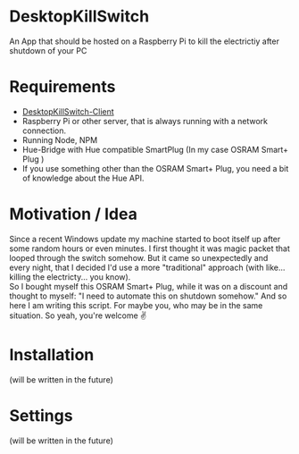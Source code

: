 # DesktopKillSwitch
An App that should be hosted on a Raspberry Pi to kill the electrictiy after shutdown of your PC

# Requirements  
* [DesktopKillSwitch-Client](https://github.com/getraid/DesktopKillSwitch-client)
* Raspberry Pi or other server, that is always running with a network connection.
* Running Node, NPM 
* Hue-Bridge with Hue compatible SmartPlug (In my case OSRAM Smart+ Plug )
* If you use something other than the OSRAM Smart+ Plug, you need a bit of knowledge about the Hue API. 

# Motivation / Idea  
Since a recent Windows update my machine started to boot itself up after some random hours or even minutes. I first thought it was magic packet that looped through the switch somehow. But it came so unexpectedly and every night, that I decided I'd use a more "traditional" approach (with like... killing the electricty... you know).  
So I bought myself this OSRAM Smart+ Plug, while it was on a discount and thought to myself: "I need to automate this on shutdown somehow."
And so here I am writing this script. For maybe you, who may be in the same situation. So yeah, you're welcome ✌

# Installation
(will be written in the future)

# Settings
(will be written in the future)

